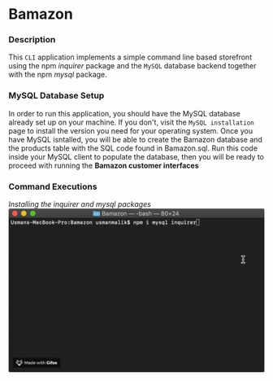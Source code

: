 # Bamazon
### Description
This `CLI` application implements a simple command line based storefront using the npm *inquirer* package and the `MySQL` database backend together with the npm *mysql* package. 

### MySQL Database Setup
In order to run this application, you should have the MySQL database already set up on your machine. If you don't, visit the `MySQL installation` page to install the version you need for your operating system. Once you have MySQL isntalled, you will be able to create the Bamazon database and the products table with the SQL code found in Bamazon.sql. Run this code inside your MySQL client  to populate the database, then you will be ready to proceed with running the **Bamazon customer interfaces**

### Command Executions
*Installing the inquirer and mysql packages*
  ![!](https://github.com/maliksaabb/Bamazon/blob/master/gifdemos/inquirernmysql.gif)

